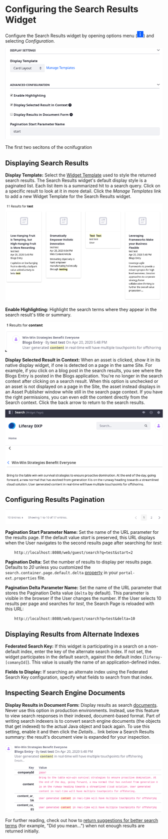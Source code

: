 # Configuring the Search Results Widget

Configure the Search Results widget by opening options menu (![Options](../../../images/icon-app-options.png)) and selecting *Configuration*. 

![The display of Search Results is configured in the widget's configuration screen.](./configuring-the-search-results-widget/images/02.png)

The first two secitons of the ocnifugration 

## Displaying Search Results 

**Display Template:** Select the [Widget Template](./../../../site-building/displaying-content/customizing-widgets/styling-widgets-with-widget-templates.md) used to style the returned search results. The Search Results widget's default display style is a paginated list. Each list item is a summarized hit to a search query. Click on a specific result to look at it in more detail. Click the _Manage Templates_ link to add a new Widget Template for the Search Results widget.

![The Card layout is an alternative to the default search experience. ](./configuring-the-search-results-widget/images/01.png)

**Enable Highlighting:** Highlight the search terms where they appear in the search result's title or summary.

![With highlighting enabled, matches to the keyword are highlighted in the result summary.](./configuring-the-search-results-widget/images/03.png)

**Display Selected Result in Context:** When an asset is clicked, show it in its native display widget, if one is detected on a page in the same Site. For example, if you click on a blog post in the search results, you see where the Blogs Entry is posted in the Blogs application. You're no longer in the search context after clicking on a search result. When this option is unchecked or an asset is not displayed on a page in the Site, the asset instead displays in an Asset Publisher window while still in the search page context. If you have the right permissions, you can even edit the content directly from the Search context. Click the back arrow to return to the search results.

![If the display in context option is unchecked or the content isn't displayed on a Page in the Site, an Asset Publisher widget is used to display the content in the Search Page itself.](./configuring-the-search-results-widget/images/04.png)

## Configuring Results Pagination

![The number of results per page and the URL parameter names used to control pagination behavior are configurable.](./configuring-the-search-results-widget/images/06.png)

**Pagination Start Parameter Name:** Set the name of the URL parameter for the results page. If the default value *start* is preserved, this URL displays when the User navigates to the second results page after searching for *test*:

        http://localhost:8080/web/guest/search?q=test&start=2

**Pagination Delta:** Set the number of results to display per results page. Defaults to *20* unless you customized the `search.container.page.default.delta` [property](https://docs.liferay.com/ce/portal/7.3-latest/propertiesdoc/portal.properties.html#Search%20Container) in your `portal-ext.properties` file.

**Pagination Delta Parameter Name:** Set the name of the URL parameter that stores the Pagination Delta value (`delta` by default). This parameter is visible in the browser if the User changes the number. If the User selects 10 results per page and searches for *test*, the Search Page is reloaded with this URL:

        http://localhost:8080/web/guest/search?q=test&delta=10

## Displaying Results from Alternate Indexes

**Federated Search Key:** If this widget is participating in a search on a non-default index, enter the key of the alternate search index. If not set, the widget participates in the default search, against the default index (`liferay-[comanyId]`). This value is usually the name of an application-defined index. 

**Fields to Display:** If searching an alternate index using the Federated Search Key configuration, specify what fields to search from that index. 

## Inspecting Search Engine Documents

**Display Results in Document Form:** Display results as search [documents](../../developer_guide.rst). Never use this option in production environments. Instead, use this feature to view search responses in their indexed, document-based format. Part of writing search indexers is to convert search engine documents (the objects that get indexed) to the actual Java object and back again. To use this setting, enable it and then click the *Details...* link below a Search Results summary: the result's document view is expanded for your inspection.

![Viewing a results document lets you inspect exactly what's being indexed for a particular asset. This is just a small portion of one document.](./configuring-the-search-results-widget/images/05.png)

For further reading, check out how to [return suggestions for better search terms](./enabling-search-suggestions.md) (for example, "Did you mean...") when not enough results are returned initially.
